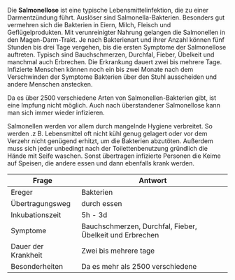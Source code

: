 Die **Salmonellose** ist eine typische Lebensmittelinfektion, die zu einer Darmentzündung führt. Auslöser sind Salmonella-Bakterien. Besonders gut vermehren sich die Bakterien in Eiern, Milch, Fleisch und Geflügelprodukten. Mit verunreinigter Nahrung gelangen die Salmonellen in den Magen-Darm-Trakt. Je nach Bakterienart und ihrer Anzahl können fünf Stunden bis drei Tage vergehen, bis die ersten Symptome der Salmonellose auftreten. Typisch sind Bauchschmerzen, Durchfal, Fieber, Übelkeit und manchmal auch Erbrechen. Die Erkrankung dauert zwei bis mehrere Tage. Infizierte Menschen können noch ein bis zwei Monate nach dem Verschwinden der Symptome Bakterien über den Stuhl ausscheiden und andere Menschen anstecken.

Da es über 2500 verschiedene Arten von Salmonellen-Bakterien gibt, ist eine Impfung nicht möglich. Auch nach überstandener Salmonellose kann man sich immer wieder infizieren.

Salmonellen werden vor allem durch mangelnde Hygiene verbreitet. So werden .z B. Lebensmittel oft nicht kühl genug gelagert oder vor dem Verzehr nicht genügend erhitzt, um die Bakterien abzutöten. Außerdem muss sich jeder unbedingt nach der Toilettenbenutzung gründlich die Hände mit Seife waschen. Sonst übertragen infizierte Personen die Keime auf Speisen, die andere essen und dann ebenfalls krank
werden.

| Frage               | Antwort                                                  |
| ------------------- | -------------------------------------------------------- |
| Ereger              | Bakterien                                                |
| Übertragungsweg     | durch essen                                              |
| Inkubationszeit     | 5h - 3d                                                  |
| Symptome            | Bauchschmerzen, Durchfal, Fieber, Übelkeit und Erbrechen |
| Dauer der Krankheit | Zwei bis mehrere tage                                    |
| Besonderheiten      | Da es mehr als 2500 verschiedene                         |
